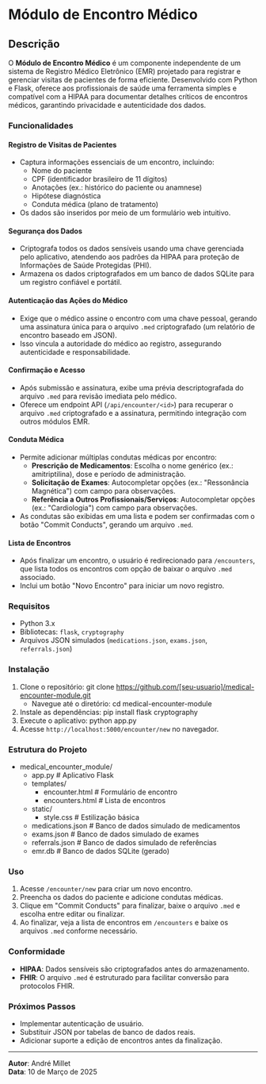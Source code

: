 # Módulo de Encontro Médico

## Descrição

O **Módulo de Encontro Médico** é um componente independente de um sistema de Registro Médico Eletrônico (EMR) projetado para registrar e gerenciar visitas de pacientes de forma eficiente. Desenvolvido com Python e Flask, oferece aos profissionais de saúde uma ferramenta simples e compatível com a HIPAA para documentar detalhes críticos de encontros médicos, garantindo privacidade e autenticidade dos dados.

### Funcionalidades

#### Registro de Visitas de Pacientes
- Captura informações essenciais de um encontro, incluindo:
  - Nome do paciente
  - CPF (identificador brasileiro de 11 dígitos)
  - Anotações (ex.: histórico do paciente ou anamnese)
  - Hipótese diagnóstica
  - Conduta médica (plano de tratamento)
- Os dados são inseridos por meio de um formulário web intuitivo.

#### Segurança dos Dados
- Criptografa todos os dados sensíveis usando uma chave gerenciada pelo aplicativo, atendendo aos padrões da HIPAA para proteção de Informações de Saúde Protegidas (PHI).
- Armazena os dados criptografados em um banco de dados SQLite para um registro confiável e portátil.

#### Autenticação das Ações do Médico
- Exige que o médico assine o encontro com uma chave pessoal, gerando uma assinatura única para o arquivo `.med` criptografado (um relatório de encontro baseado em JSON).
- Isso vincula a autoridade do médico ao registro, assegurando autenticidade e responsabilidade.

#### Confirmação e Acesso
- Após submissão e assinatura, exibe uma prévia descriptografada do arquivo `.med` para revisão imediata pelo médico.
- Oferece um endpoint API (`/api/encounter/<id>`) para recuperar o arquivo `.med` criptografado e a assinatura, permitindo integração com outros módulos EMR.

#### Conduta Médica
- Permite adicionar múltiplas condutas médicas por encontro:
  - **Prescrição de Medicamentos**: Escolha o nome genérico (ex.: amitriptilina), dose e período de administração.
  - **Solicitação de Exames**: Autocompletar opções (ex.: "Ressonância Magnética") com campo para observações.
  - **Referência a Outros Profissionais/Serviços**: Autocompletar opções (ex.: "Cardiologia") com campo para observações.
- As condutas são exibidas em uma lista e podem ser confirmadas com o botão "Commit Conducts", gerando um arquivo `.med`.

#### Lista de Encontros
- Após finalizar um encontro, o usuário é redirecionado para `/encounters`, que lista todos os encontros com opção de baixar o arquivo `.med` associado.
- Inclui um botão "Novo Encontro" para iniciar um novo registro.

### Requisitos
- Python 3.x
- Bibliotecas: `flask`, `cryptography`
- Arquivos JSON simulados (`medications.json`, `exams.json`, `referrals.json`)

### Instalação
1. Clone o repositório: git clone https://github.com/[seu-usuario]/medical-encounter-module.git
   - Navegue até o diretório: cd medical-encounter-module
2. Instale as dependências: pip install flask cryptography
3. Execute o aplicativo: python app.py
4. Acesse `http://localhost:5000/encounter/new` no navegador.

### Estrutura do Projeto
- medical_encounter_module/
  - app.py                # Aplicativo Flask
  - templates/
    - encounter.html    # Formulário de encontro
    - encounters.html   # Lista de encontros
  - static/
    - style.css         # Estilização básica
  - medications.json      # Banco de dados simulado de medicamentos
  - exams.json            # Banco de dados simulado de exames
  - referrals.json        # Banco de dados simulado de referências
  - emr.db                # Banco de dados SQLite (gerado)

### Uso
1. Acesse `/encounter/new` para criar um novo encontro.
2. Preencha os dados do paciente e adicione condutas médicas.
3. Clique em "Commit Conducts" para finalizar, baixe o arquivo `.med` e escolha entre editar ou finalizar.
4. Ao finalizar, veja a lista de encontros em `/encounters` e baixe os arquivos `.med` conforme necessário.

### Conformidade
- **HIPAA**: Dados sensíveis são criptografados antes do armazenamento.
- **FHIR**: O arquivo `.med` é estruturado para facilitar conversão para protocolos FHIR.

### Próximos Passos
- Implementar autenticação de usuário.
- Substituir JSON por tabelas de banco de dados reais.
- Adicionar suporte a edição de encontros antes da finalização.


---

**Autor**: André Millet  
**Data**: 10 de Março de 2025
